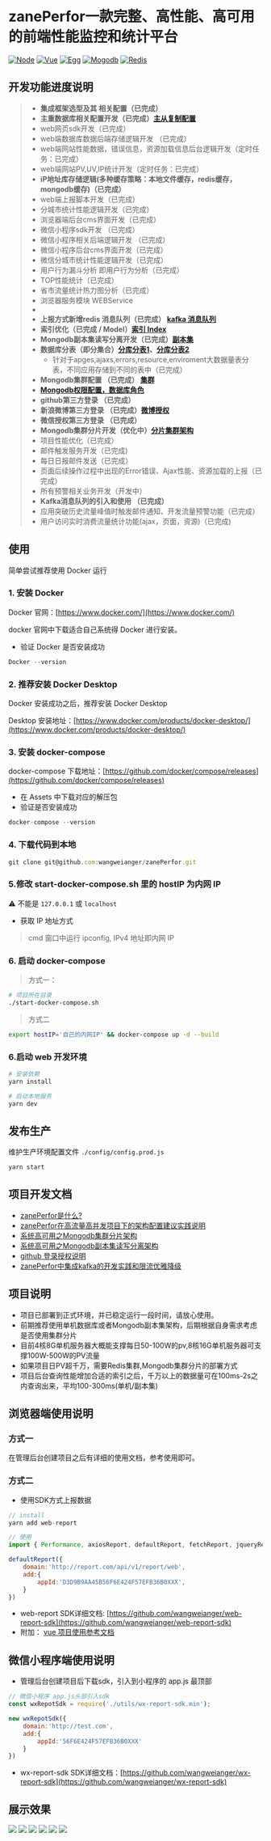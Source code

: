 # zanePerfor一款完整、高性能、高可用的前端性能监控和统计平台

[![Node](https://img.shields.io/badge/node-8.9.0~10.15.1-green.svg?style=plastic)](https://nodejs.org/en/)
[![Vue](https://img.shields.io/badge/vue-2.0+-blue.svg?style=plastic)](https://cn.vuejs.org/)
[![Egg](https://img.shields.io/badge/egg-2.0-green.svg?style=plastic)](https://eggjs.org/)
[![Mogodb](https://img.shields.io/badge/mogodb-4.0+-brightgreen.svg?style=plastic)](https://www.mongodb.com/)
[![Redis](https://img.shields.io/badge/redis-5.0+-green.svg?style=plastic)](https://redis.io/)

## 开发功能进度说明

> * **集成框架选型及其 相关配置（已完成）**
> * **主重数据库相关配置开发（已完成）[主从复制配置](https://blog.csdn.net/jks212454/article/details/128314813)**
> * web网页sdk开发（已完成）
> * web端数据库数据后端存储逻辑开发 （已完成）
> * web端网站性能数据，错误信息，资源加载信息后台逻辑开发（定时任务：已完成）
> * web端网站PV,UV,IP统计开发（定时任务：已完成）
> * **iP地址库存储逻辑(多种缓存策略：本地文件缓存，redis缓存，mongodb缓存)（已完成）**
> * web端上报脚本开发（已完成）
> * 分城市统计性能逻辑开发（已完成）
> * 浏览器端后台cms界面开发（已完成）
> * 微信小程序sdk开发 （已完成）
> * 微信小程序相关后端逻辑开发 （已完成）
> * 微信小程序后台cms界面开发（已完成）
> * 微信分城市统计性能逻辑开发（已完成）
> * 用户行为漏斗分析 即用户行为分析（已完成）
> * TOP性能统计（已完成）
> * 省市流量统计热力图分析（已完成）
> * 浏览器服务模块 WEBService
> * 
> * **上报方式新增redis 消息队列（已完成） [kafka 消息队列](https://blog.csdn.net/xueyu188/article/details/131511746)**
> * **索引优化（已完成 / Model）[索引 Index](https://blog.csdn.net/qappleh/article/details/95097931)**
> * **Mongodb副本集读写分离开发（已完成）[副本集](https://blog.csdn.net/xjxy52o/article/details/127838851)**
> * **数据库分表（即分集合）[分库分表1](https://zhuanlan.zhihu.com/p/535713197?utm_id=0)、[分库分表2](https://baijiahao.baidu.com/s?id=1708707864255381575&wfr=spider&for=pc)**
>   * 针对于apges,ajaxs,errors,resource,enviroment大数据量表分表，不同应用存储到不同的表中（已完成）
> * **Mongodb集群配置 （已完成） [集群](https://blog.csdn.net/bxg_kyjgs/article/details/125784629?utm_medium=distribute.pc_relevant.none-task-blog-2~default~baidujs_baidulandingword~default-0-125784629-blog-128968829.235^v38^pc_relevant_sort_base1&spm=1001.2101.3001.4242.1&utm_relevant_index=3)**
> * **[Mongodb权限配置，数据库角色](https://codeleading.com/article/50673248991/)**
> * **github第三方登录 （已完成）**
> * **新浪微博第三方登录 （已完成）[微博授权](https://blog.csdn.net/weixin_49319422/article/details/110551048)**
> * **微信授权第三方登录 （已完成）**
> * **Mongodb集群分片开发（优化中）[分片集群架构](https://blog.csdn.net/Ding_JunXia/article/details/131429517)**
> * 项目性能优化（已完成）
> * 邮件触发服务开发（已完成)
> * 每日日报邮件发送（已完成）
> * 页面后续操作过程中出现的Error错误、Ajax性能、资源加载的上报（已完成）
> * 所有预警相关业务开发（开发中）
> * **Kafka消息队列的引入和使用 （已完成）**
> * 应用突破历史流量峰值时触发邮件通知、开发流量预警功能（已完成）
> * 用户访问实时消费流量统计功能(ajax，页面，资源)（已完成)

## 使用

简单尝试推荐使用 Docker 运行

### 1. 安装 Docker

Docker 官网：[https://www.docker.com/](https://www.docker.com/)

docker 官网中下载适合自己系统得 Docker 进行安装。

* 验证 Docker 是否安装成功

```ts
Docker --version
```

### 2. 推荐安装 Docker Desktop

Docker 安装成功之后，推荐安装 Docker Desktop

Desktop 安装地址：[https://www.docker.com/products/docker-desktop/](https://www.docker.com/products/docker-desktop/)

### 3. 安装 docker-compose

docker-compose 下载地址：[https://github.com/docker/compose/releases](https://github.com/docker/compose/releases)

* 在 Assets 中下载对应的解压包
* 验证是否安装成功

```ts
docker-compose --version
```

### 4. 下载代码到本地

```ts
git clone git@github.com:wangweianger/zanePerfor.git
```

### 5.修改 start-docker-compose.sh 里的 hostIP 为内网 IP

⚠️ 不能是 `127.0.0.1` 或 `localhost`

* 获取 IP 地址方式

> cmd 窗口中运行 ipconfig, IPv4 地址即内网 IP

### 6. 启动 docker-compose

> 方式一：

```sh
# 项目所在目录
./start-docker-compose.sh
```

> 方式二

```sh
export hostIP='自己的内网IP' && docker-compose up -d --build
```

### 6.启动 web 开发环境

```sh
# 安装依赖
yarn install

# 启动本地服务
yarn dev
```

## 发布生产

维护生产环境配置文件 `./config/config.prod.js`

```ts
yarn start
```

## 项目开发文档

* [zanePerfor是什么?](https://github.com/wangweianger/zanePerfor/blob/master/docs/index.md)
* [zanePerfor在高流量高并发项目下的架构配置建议实践说明](https://juejin.cn/post/6844903815255179272)
* [系统高可用之Mongodb集群分片架构](https://juejin.cn/post/6844903714369568782)
* [系统高可用之Mongodb副本集读写分离架构](https://juejin.cn/post/6844903713715273742)
* [github 登录授权说明](https://github.com/wangweianger/zanePerfor/blob/master/docs/github.md)
* [zanePerfor中集成kafka的开发实践和限流优雅降级](https://juejin.cn/post/6844903766139879438)

## 项目说明

* 项目已部署到正式环境，并已稳定运行一段时间，请放心使用。
* 前期推荐使用单机数据库或者Mongodb副本集架构，后期根据自身需求考虑是否使用集群分片
* 目前4核8G单机服务器大概能支撑每日50-100W的pv,8核16G单机服务器可支撑100W-500W的PV流量
* 如果项目日PV超千万，需要Redis集群,Mongodb集群分片的部署方式
* 项目后台查询性能增加合适的索引之后，千万以上的数据量可在100ms-2s之内查询出来，平均100-300ms(单机/副本集)

## 浏览器端使用说明

### 方式一

在管理后台创建项目之后有详细的使用文档，参考使用即可。

### 方式二

* 使用SDK方式上报数据

```js
// install
yarn add web-report

// 使用
import { Performance, axiosReport, defaultReport, fetchReport, jqueryReport } from 'web-report'

defaultReport({
    domain:'http://report.com/api/v1/report/web',
    add:{
        appId:'D3D9B9AA45B56F6E424F57EFB36B0XXX',
    }
})
```

* web-report SDK详细文档: [https://github.com/wangweianger/web-report-sdk](https://github.com/wangweianger/web-report-sdk)
* 附加： [vue 项目使用参考文档](./docs/vue.md)

## 微信小程序端使用说明

* 管理后台创建项目后下载sdk，引入到小程序的 app.js 最顶部

```js
// 微信小程序 app.js头部引入sdk
const wxRepotSdk = require('./utils/wx-report-sdk.min');

new wxRepotSdk({
    domain:'http://test.com',
    add:{
        appId:'56F6E424F57EFB36B0XXX'
    }
})
```

* wx-report-sdk SDK详细文档：[https://github.com/wangweianger/wx-report-sdk](https://github.com/wangweianger/wx-report-sdk)

## 展示效果

![](https://github.com/wangweianger/zanePerfor/blob/master/demo/01.png)
![](https://github.com/wangweianger/zanePerfor/blob/master/demo/02.png)
![](https://github.com/wangweianger/zanePerfor/blob/master/demo/03.png)
![](https://github.com/wangweianger/zanePerfor/blob/master/demo/04.png)
![](https://github.com/wangweianger/zanePerfor/blob/master/demo/09.png)
![](https://github.com/wangweianger/zanePerfor/blob/master/demo/012.png)
